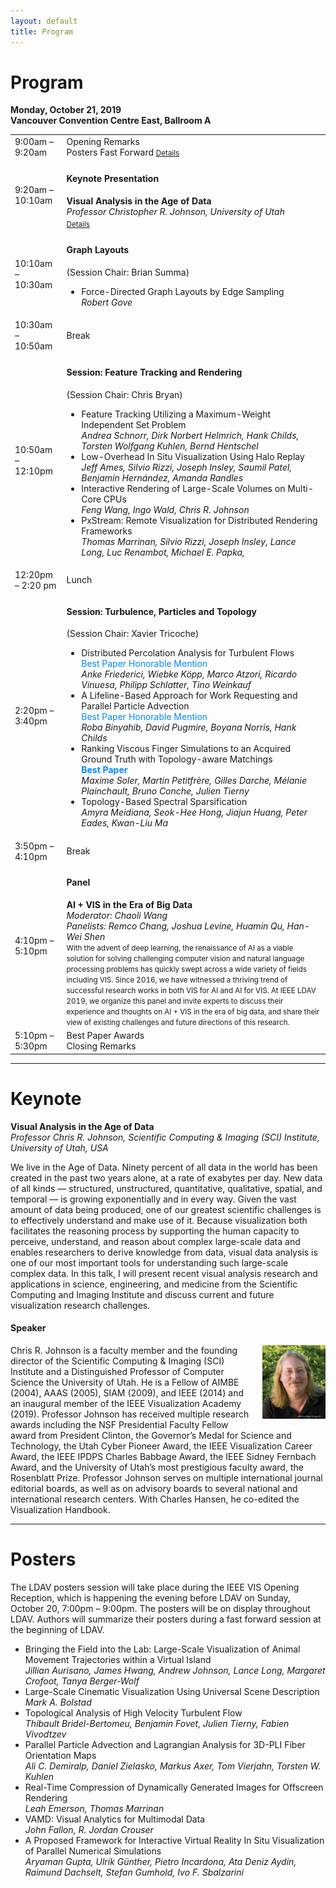 ```yaml
---
layout: default
title: Program
---
```


# Program

**Monday, October 21, 2019**  
**Vancouver Convention Centre East, Ballroom A**

<table class="program">
  <tr>
    <td>9:00am &ndash; 9:20am</td>
    <td>
      Opening Remarks<br/>
      Posters Fast Forward
	  <a style="font-size: smaller;" href="#posters">Details</a>
    </td>
  </tr>
  <tr>
    <td>9:20am &ndash; 10:10am</td>
    <td>
      <h4>Keynote Presentation</h4>
      <b>Visual Analysis in the Age of Data</b><br/>
      <i>Professor Christopher R. Johnson, University of Utah</i>
      <a style="font-size: smaller; display: block; margin-top: .5em;" href="#keynote">Details</a>
    </td>
  </tr>
  <tr>
    <td>10:10am &ndash; 10:30am</td>
    <td>
      <h4>Graph Layouts</h4>
      (Session Chair: Brian Summa)
      <ul>
        <li>
          Force-Directed Graph Layouts by Edge Sampling<br/>
          <i>Robert Gove</i>
        </li>
      </ul>
    </td>
  </tr>
  <tr>
    <td>10:30am &ndash; 10:50am</td>
    <td>Break</td>
  </tr>
  <tr>
    <td>10:50am &ndash; 12:10pm</td>
	<td>
	  <h4>Session: Feature Tracking and Rendering</h4>
	  (Session Chair: Chris Bryan)
	  <ul>
	    <li>
		  Feature Tracking Utilizing a Maximum-Weight Independent Set Problem<br/>
          <i>Andrea Schnorr, Dirk Norbert Helmrich, Hank Childs, Torsten Wolfgang Kuhlen, Bernd Hentschel</i>
        </li>
	    <li>
		  Low-Overhead In Situ Visualization Using Halo Replay <br/>
          <i>Jeff Ames, Silvio Rizzi, Joseph Insley, Saumil Patel, Benjamín Hernández, Amanda Randles</i>
        </li>
	    <li>
		  Interactive Rendering of Large-Scale Volumes on Multi-Core CPUs<br/>
          <i>Feng Wang, Ingo Wald, Chris R. Johnson</i>
		</li>
	    <li>
		  PxStream: Remote Visualization for Distributed Rendering Frameworks<br/>
          <i>Thomas Marrinan, Silvio Rizzi, Joseph Insley, Lance Long, Luc Renambot, Michael E. Papka, </i>
		</li>
	  </ul>
	</td>
  </tr>
  <tr>
    <td>12:20pm &ndash; 2:20 pm</td>
    <td>Lunch</td>
  </tr>
  <tr>
    <td>2:20pm &ndash; 3:40pm</td>
	<td>
	  <h4>Session: Turbulence, Particles and Topology</h4>
	  (Session Chair: Xavier Tricoche)
	  <ul>
	    <li>
		  Distributed Percolation Analysis for Turbulent Flows<br/>
		  <font color="#0087FF">Best Paper Honorable Mention</font><br/>
          <i>Anke Friederici, Wiebke Köpp, Marco Atzori, Ricardo Vinuesa, Philipp Schlatter, Tino Weinkauf</i>
        </li>
	    <li>
		  A Lifeline-Based Approach for Work Requesting and Parallel Particle Advection<br/>
		  <font color="#0087FF">Best Paper Honorable Mention</font><br/>
          <i>Roba Binyahib, David Pugmire, Boyana Norris, Hank Childs</i>
        </li>
	    <li>
		  Ranking Viscous Finger Simulations to an Acquired Ground Truth with Topology-aware Matchings<br/>
		  <font color="#0087FF"><strong>Best Paper</strong></font><br/>
          <i>Maxime Soler, Martin Petitfrère, Gilles Darche, Mélanie Plainchault, Bruno Conche, Julien Tierny</i>
		</li>
	    <li>
		  Topology-Based Spectral Sparsification<br/>
          <i>Amyra Meidiana, Seok-Hee Hong, Jiajun Huang, Peter Eades, Kwan-Liu Ma</i>
		</li>
	  </ul>
	</td>
  </tr>
  <tr>
    <td>3:50pm &ndash; 4:10pm</td>
	<td>Break</td>
  </tr>
  <tr>
    <td>4:10pm &ndash; 5:10pm</td>
	<td>
	  <h4>Panel</h4>
	  <b>AI + VIS in the Era of Big Data</b><br/>
	  <i>Moderator: Chaoli Wang</i><br/>
	  <i>Panelists: Remco Chang, Joshua Levine, Huamin Qu, Han-Wei Shen</i><br/>
	  <small>With the advent of deep learning, the renaissance of AI as a viable solution for solving challenging computer vision and natural language processing problems has quickly swept across a wide variety of fields including VIS. Since 2016, we have witnessed a thriving trend of successful research works in both VIS for AI and AI for VIS. At IEEE LDAV 2019, we organize this panel and invite experts to discuss their experience and thoughts on AI + VIS in the era of big data, and share their view of existing challenges and future directions of this research.</small>
	</td>
  </tr>
  <tr>
    <td>5:10pm &ndash; 5:30pm</td>
	<td>
	  Best Paper Awards<br/>
	  Closing Remarks
	</td>
  </tr>
</table>

---

# Keynote

**Visual Analysis in the Age of Data**<br/>
_Professor Chris R. Johnson, Scientific Computing & Imaging (SCI) Institute, University of Utah, USA_

We live in the Age of Data. Ninety percent of all data in the world has
been created in the past two years alone, at a rate of exabytes per day.
New data of all kinds &mdash; structured, unstructured, quantitative,
qualitative, spatial, and temporal &mdash; is growing exponentially and in every
way. Given the vast amount of data being produced, one of our greatest
scientific challenges is to effectively understand and make use of it.
Because visualization both facilitates the reasoning process by supporting
the human capacity to perceive, understand, and reason about complex
large-scale data and enables researchers to derive knowledge from data,
visual data analysis is one of our most important tools for understanding
such large-scale complex data. In this talk, I will present recent visual
analysis research and applications in science, engineering, and medicine
from the Scientific Computing and Imaging Institute and discuss current and
future visualization research challenges.

#### Speaker

<img style="padding: 0; margin: 0 0 1em 1em; float: right; width: 20%" src="assets/ChrisJohnson.jpg" />
Chris R. Johnson is a faculty member and the founding director of the
Scientific Computing & Imaging (SCI) Institute and a Distinguished
Professor of Computer Science the University of Utah. He is a Fellow of
AIMBE (2004), AAAS (2005), SIAM (2009), and IEEE (2014) and an inaugural
member of the IEEE Visualization Academy (2019). Professor Johnson has
received multiple research awards including the NSF Presidential Faculty
Fellow award from President Clinton, the Governor’s Medal for Science and
Technology, the Utah Cyber Pioneer Award, the IEEE Visualization Career
Award, the IEEE IPDPS Charles Babbage Award, the IEEE Sidney Fernbach
Award, and the University of Utah’s most prestigious faculty award, the
Rosenblatt Prize. Professor Johnson serves on multiple international
journal editorial boards, as well as on advisory boards to several national
and international research centers. With Charles Hansen, he co-edited the
Visualization Handbook.

---

# Posters

The LDAV posters session will take place during the IEEE VIS Opening
Reception, which is happening the evening before LDAV on Sunday, October
20, 7:00pm &ndash; 9:00pm. The posters will be on display throughout LDAV.
Authors will summarize their posters during a fast forward session at the
beginning of LDAV.

  * Bringing the Field into the Lab: Large-Scale Visualization of Animal Movement Trajectories within a Virtual Island<br />
   _Jillian Aurisano, James Hwang, Andrew Johnson, Lance Long, Margaret Crofoot, Tanya Berger-Wolf_
  * Large-Scale Cinematic Visualization Using Universal Scene Description<br />
    _Mark A. Bolstad_
  * Topological Analysis of High Velocity Turbulent Flow<br />
    _Thibault Bridel-Bertomeu, Benjamin Fovet, Julien Tierny, Fabien Vivodtzev_
  * Parallel Particle Advection and Lagrangian Analysis for 3D-PLI Fiber Orientation Maps<br />
    _Ali C. Demiralp, Daniel Zielasko, Markus Axer, Tom Vierjahn, Torsten W. Kuhlen_
  * Real-Time Compression of Dynamically Generated Images for Offscreen Rendering<br />
    _Leah Emerson, Thomas Marrinan_
  * VAMD: Visual Analytics for Multimodal Data<br />
    _John Fallon, R. Jordan Crouser_
  * A Proposed Framework for Interactive Virtual Reality In Situ Visualization of Parallel Numerical Simulations<br />
    _Aryaman Gupta, Ulrik Günther, Pietro Incardona, Ata Deniz Aydin, Raimund Dachselt, Stefan Gumhold, Ivo F. Sbalzarini_
